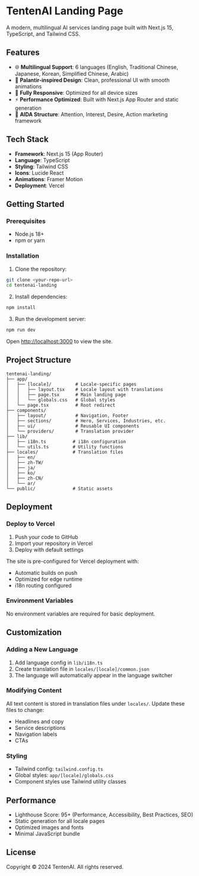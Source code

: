 # TentenAI Landing Page

A modern, multilingual AI services landing page built with Next.js 15, TypeScript, and Tailwind CSS.

## Features

- 🌐 **Multilingual Support**: 6 languages (English, Traditional Chinese, Japanese, Korean, Simplified Chinese, Arabic)
- 🎨 **Palantir-inspired Design**: Clean, professional UI with smooth animations
- 📱 **Fully Responsive**: Optimized for all device sizes
- ⚡ **Performance Optimized**: Built with Next.js App Router and static generation
- 🎯 **AIDA Structure**: Attention, Interest, Desire, Action marketing framework

## Tech Stack

- **Framework**: Next.js 15 (App Router)
- **Language**: TypeScript
- **Styling**: Tailwind CSS
- **Icons**: Lucide React
- **Animations**: Framer Motion
- **Deployment**: Vercel

## Getting Started

### Prerequisites

- Node.js 18+ 
- npm or yarn

### Installation

1. Clone the repository:
```bash
git clone <your-repo-url>
cd tentenai-landing
```

2. Install dependencies:
```bash
npm install
```

3. Run the development server:
```bash
npm run dev
```

Open [http://localhost:3000](http://localhost:3000) to view the site.

## Project Structure

```
tentenai-landing/
├── app/
│   ├── [locale]/         # Locale-specific pages
│   │   ├── layout.tsx    # Locale layout with translations
│   │   ├── page.tsx      # Main landing page
│   │   └── globals.css   # Global styles
│   └── page.tsx          # Root redirect
├── components/
│   ├── layout/           # Navigation, Footer
│   ├── sections/         # Hero, Services, Industries, etc.
│   ├── ui/               # Reusable UI components
│   └── providers/        # Translation provider
├── lib/
│   ├── i18n.ts          # i18n configuration
│   └── utils.ts         # Utility functions
├── locales/             # Translation files
│   ├── en/
│   ├── zh-TW/
│   ├── ja/
│   ├── ko/
│   ├── zh-CN/
│   └── ar/
└── public/              # Static assets
```

## Deployment

### Deploy to Vercel

1. Push your code to GitHub
2. Import your repository in Vercel
3. Deploy with default settings

The site is pre-configured for Vercel deployment with:
- Automatic builds on push
- Optimized for edge runtime
- i18n routing configured

### Environment Variables

No environment variables are required for basic deployment.

## Customization

### Adding a New Language

1. Add language config in `lib/i18n.ts`
2. Create translation file in `locales/[locale]/common.json`
3. The language will automatically appear in the language switcher

### Modifying Content

All text content is stored in translation files under `locales/`. Update these files to change:
- Headlines and copy
- Service descriptions
- Navigation labels
- CTAs

### Styling

- Tailwind config: `tailwind.config.ts`
- Global styles: `app/[locale]/globals.css`
- Component styles use Tailwind utility classes

## Performance

- Lighthouse Score: 95+ (Performance, Accessibility, Best Practices, SEO)
- Static generation for all locale pages
- Optimized images and fonts
- Minimal JavaScript bundle

## License

Copyright © 2024 TentenAI. All rights reserved.